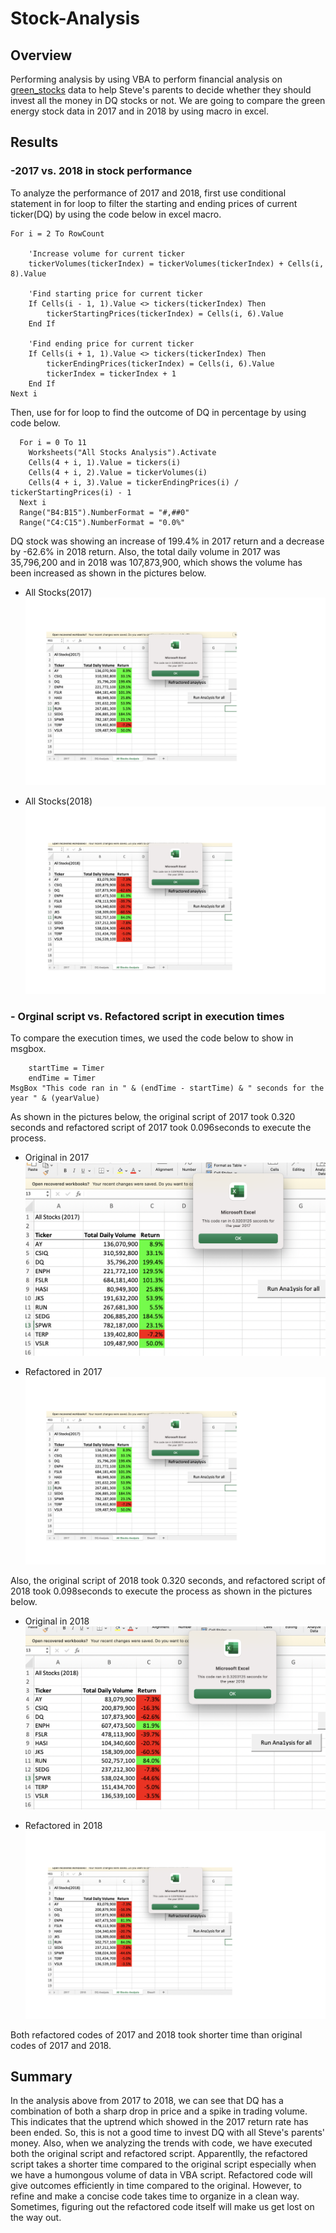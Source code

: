 # **Stock-Analysis**
## Overview

Performing analysis by using VBA to perform financial analysis on [green_stocks](green_stocks.xlsm) data to help Steve's parents to decide whether they should invest all the money in DQ stocks or not.  We are going to compare the green energy stock data in 2017 and in 2018  by using macro in excel.

## Results

### -2017 vs. 2018 in stock performance
To analyze the performance of 2017 and 2018, first use conditional statement in for loop to filter the starting and ending prices of current ticker(DQ) by using the code below in excel macro.
       

    For i = 2 To RowCount
    
        'Increase volume for current ticker
        tickerVolumes(tickerIndex) = tickerVolumes(tickerIndex) + Cells(i, 8).Value
        
        'Find starting price for current ticker
        If Cells(i - 1, 1).Value <> tickers(tickerIndex) Then
            tickerStartingPrices(tickerIndex) = Cells(i, 6).Value
        End If
        
        'Find ending price for current ticker
        If Cells(i + 1, 1).Value <> tickers(tickerIndex) Then
            tickerEndingPrices(tickerIndex) = Cells(i, 6).Value
            tickerIndex = tickerIndex + 1
        End If 
    Next i
    
Then, use for for loop to find the outcome of DQ in percentage by using code below.

      For i = 0 To 11
        Worksheets("All Stocks Analysis").Activate
        Cells(4 + i, 1).Value = tickers(i)
        Cells(4 + i, 2).Value = tickerVolumes(i)
        Cells(4 + i, 3).Value = tickerEndingPrices(i) / tickerStartingPrices(i) - 1
      Next i
      Range("B4:B15").NumberFormat = "#,##0"
      Range("C4:C15").NumberFormat = "0.0%"
      
DQ stock was showing an increase of 199.4% in 2017 return and a decrease by -62.6% in 2018 return. Also, the total daily volume in 2017 was 35,796,200 and in 2018 was 107,873,900, which shows the volume has been increased as shown in the pictures below.

- All Stocks(2017)
![2017](resources/VBA_Challenge_2017.png)

- All Stocks(2018)
![2018](resources/VBA_Challenge_2018.png)

### - Orginal script vs. Refactored script in execution times
To compare the execution times, we used the code below to show in msgbox.

        startTime = Timer
        endTime = Timer
    MsgBox "This code ran in " & (endTime - startTime) & " seconds for the year " & (yearValue)
    
As shown in the pictures below, the original script of 2017 took 0.320 seconds and refactored script of 2017 took 0.096seconds to execute the process.

- Original in 2017
![2017_org](resources/Original_2017.png)


- Refactored in 2017
![2017_refactored](resources/VBA_Challenge_2017.png)

Also, the original script of 2018 took 0.320 seconds, and refactored script of 2018 took 0.098seconds to execute the process as shown in the pictures below.

- Original in 2018
![2018_org](resources/Original_2018.png)


- Refactored in 2018
![2018_refactored](resources/VBA_Challenge_2018.png)

Both refactored codes of 2017 and 2018 took shorter time than original codes of 2017 and 2018.

## Summary
In the analysis above from 2017 to 2018, we can see that DQ has a combination of both a sharp drop in price and a spike in trading volume. This indicates that the uptrend which showed in the 2017 return rate has been ended. So, this is not a good time to invest DQ with all Steve's parents' money.
Also, when we analyzing the trends with code, we have executed both the original script and refactored script. Apparentlly, the refactored script takes a shorter time compared to the original script especially when we have a humongous volume of data in VBA script. Refactored code will give outcomes efficiently in time compared to the original. However, to refine and make a concise code takes time to organize in a clean way. Sometimes, figuring out the refactored code itself will make us get lost on the way out.


